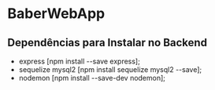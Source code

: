 # BaberWebApp

## Dependências para Instalar no Backend
* express [npm install --save express];
* sequelize mysql2 [npm install sequelize mysql2 --save];
* nodemon [npm install --save-dev nodemon];